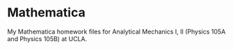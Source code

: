 # Mathematica

My Mathematica homework files for Analytical Mechanics I, II (Physics 105A and Physics 105B) at UCLA.
